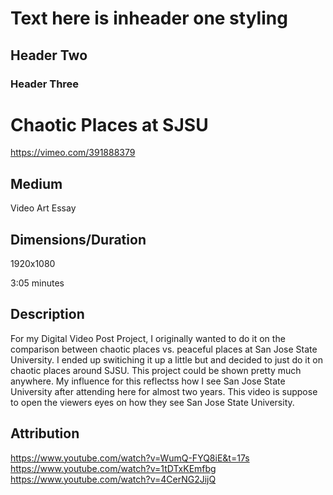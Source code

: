 # Text here is inheader one styling 
## Header Two 
### Header Three

# Chaotic Places at SJSU

https://vimeo.com/391888379

## Medium 

Video Art Essay 

## Dimensions/Duration 

1920x1080

3:05 minutes

## Description 

For my Digital Video Post Project, I originally wanted to do it on the comparison between chaotic places vs. peaceful places at San Jose State University. I ended up switiching it up a little but and decided to just do it on chaotic places around SJSU. This project could be shown pretty much anywhere. My influence for this reflectss how I see San Jose State University after attending here for almost two years. This video is suppose to open the viewers eyes on how they see San Jose State University.


## Attribution

https://www.youtube.com/watch?v=WumQ-FYQ8iE&t=17s
https://www.youtube.com/watch?v=1tDTxKEmfbg
https://www.youtube.com/watch?v=4CerNG2JijQ


 
